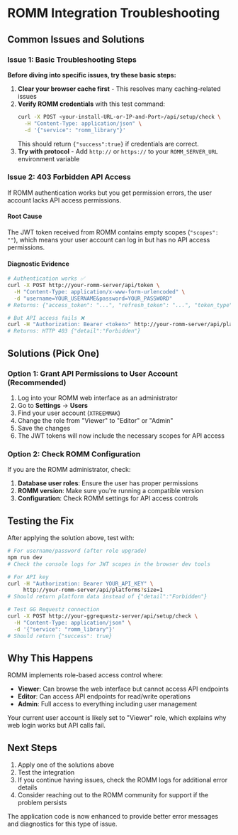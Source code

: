 # ROMM Integration Troubleshooting

## Common Issues and Solutions

### Issue 1: Basic Troubleshooting Steps

**Before diving into specific issues, try these basic steps:**

1. **Clear your browser cache first** - This resolves many caching-related issues
2. **Verify ROMM credentials** with this test command:
   ```bash
   curl -X POST <your-install-URL-or-IP-and-Port>/api/setup/check \
     -H "Content-Type: application/json" \
     -d '{"service": "romm_library"}'
   ```
   This should return `{"success":true}` if credentials are correct.
3. **Try with protocol** - Add `http://` or `https://` to your `ROMM_SERVER_URL` environment variable

### Issue 2: 403 Forbidden API Access

If ROMM authentication works but you get permission errors, the user account lacks API access permissions.

#### Root Cause

The JWT token received from ROMM contains empty scopes (`"scopes": ""`), which means your user account can log in but has no API access permissions.

#### Diagnostic Evidence

```bash
# Authentication works ✅
curl -X POST http://your-romm-server/api/token \
  -H "Content-Type: application/x-www-form-urlencoded" \
  -d "username=YOUR_USERNAME&password=YOUR_PASSWORD"
# Returns: {"access_token": "...", "refresh_token": "...", "token_type": "bearer", "expires": 1800}

# But API access fails ❌
curl -H "Authorization: Bearer <token>" http://your-romm-server/api/platforms?size=1
# Returns: HTTP 403 {"detail":"Forbidden"}
```

## Solutions (Pick One)

### Option 1: Grant API Permissions to User Account (Recommended)

1. Log into your ROMM web interface as an administrator
2. Go to **Settings** → **Users**
3. Find your user account (`XTREEMMAK`)
4. Change the role from "Viewer" to "Editor" or "Admin"
5. Save the changes
6. The JWT tokens will now include the necessary scopes for API access

### Option 2: Check ROMM Configuration

If you are the ROMM administrator, check:

1. **Database user roles**: Ensure the user has proper permissions
2. **ROMM version**: Make sure you're running a compatible version
3. **Configuration**: Check ROMM settings for API access controls

## Testing the Fix

After applying the solution above, test with:

```bash
# For username/password (after role upgrade)
npm run dev
# Check the console logs for JWT scopes in the browser dev tools

# For API key
curl -H "Authorization: Bearer YOUR_API_KEY" \
     http://your-romm-server/api/platforms?size=1
# Should return platform data instead of {"detail":"Forbidden"}

# Test GG Requestz connection
curl -X POST http://your-ggrequestz-server/api/setup/check \
  -H "Content-Type: application/json" \
  -d '{"service": "romm_library"}'
# Should return {"success": true}
```

## Why This Happens

ROMM implements role-based access control where:

- **Viewer**: Can browse the web interface but cannot access API endpoints
- **Editor**: Can access API endpoints for read/write operations
- **Admin**: Full access to everything including user management

Your current user account is likely set to "Viewer" role, which explains why web login works but API calls fail.

## Next Steps

1. Apply one of the solutions above
2. Test the integration
3. If you continue having issues, check the ROMM logs for additional error details
4. Consider reaching out to the ROMM community for support if the problem persists

The application code is now enhanced to provide better error messages and diagnostics for this type of issue.

